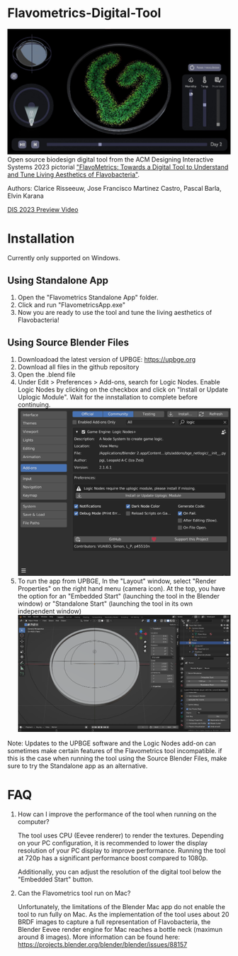 # Flavometrics-Digital-Tool
![Flavometrics Main Image](<Images/FlavoMetrics Tool.jpg>)
Open source biodesign digital tool from the ACM Designing Interactive Systems 2023 pictorial ["FlavoMetrics: Towards a Digital Tool to Understand and Tune Living Aesthetics of Flavobacteria"](https://dl.acm.org/doi/10.1145/3563657.3596085). 

Authors: Clarice Risseeuw, Jose Francisco Martinez Castro, Pascal Barla, Elvin Karana

[DIS 2023 Preview Video](https://www.youtube.com/watch?v=oMSLKfJZpuI)

# Installation
Currently only supported on Windows.

## Using Standalone App

1. Open the "Flavometrics Standalone App" folder.
2. Click and run "FlavometricsApp.exe"
3. Now you are ready to use the tool and tune the living aesthetics of Flavobacteria!

## Using Source Blender Files

1. Downloadoad the latest version of UPBGE: https://upbge.org
2. Download all files in the github repository
3. Open the .blend file
4. Under Edit > Preferences > Add-ons, search for Logic Nodes. Enable Logic Nodes by clicking on the checkbox and click on "Install or Update Uplogic Module". Wait for the innstallation to complete before continuing.
![Enabling Logic Nodes](<Images/Enable Logic Nodes.png>)
5. To run the app from UPBGE, In the "Layout" window, select "Render Properties" on the right hand menu (camera icon). At the top, you have the option for an "Embedded Start" (launching the tool in the Blender window) or "Standalone Start" (launching the tool in its own independent window)
![Launching Flavometrics](<Images/Launching Flavometrics.png>)

Note: Updates to the UPBGE software and the Logic Nodes add-on can sometimes make certain features of the Flavometrics tool incompatible. if this is the case when running the tool using the Source Blender Files, make sure to try the Standalone app as an alternative.

# FAQ
1. How can I improve the performance of the tool when running on the computer?
    
    The tool uses CPU (Eevee renderer) to render the textures. Depending on your PC configuration, it is recommended to lower the display resolution of your PC display to improve performance. Running the tool at 720p has a significant performance boost compared to 1080p. 

    Additionally, you can adjust the resolution of the digital tool below the "Embedded Start" button.

2. Can the Flavometrics tool run on Mac?

    Unfortunately, the limitations of the Blender Mac app do not enable the tool to run fully on Mac. As the implementation of the tool uses about 20 BRDF images to capture a full representation of Flavobacteria, the Blender Eevee render engine for Mac reaches a bottle neck (maximun around 8 images). More information can be found here: https://projects.blender.org/blender/blender/issues/88157
